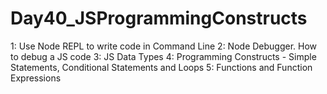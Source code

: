 # Day40_JSProgrammingConstructs
1: Use Node REPL to write code in Command Line 2: Node Debugger. How to debug a JS code 3: JS Data Types 4: Programming Constructs - Simple Statements, Conditional Statements and Loops 5: Functions and Function Expressions

